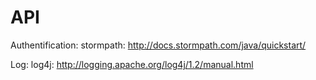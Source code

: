 API
===
Authentification:
stormpath: http://docs.stormpath.com/java/quickstart/

Log:
log4j: http://logging.apache.org/log4j/1.2/manual.html
